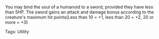 You may bind the soul of a humanoid to a sword, provided they have less than 5HP. The sword gains an attack and damage bonus according to the creature's maximum hit points(Less than 10 = +1, less than 20 = +2, 20 or more = +3)

Tags: Utility